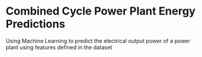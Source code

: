 # Combined Cycle Power Plant Energy Predictions
 Using Machine Learning to predict the electrical output power of a power plant using features defined in the dataset
